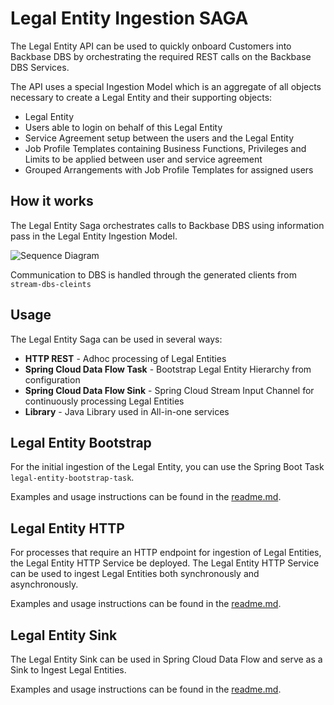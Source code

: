 # Legal Entity Ingestion SAGA

The Legal Entity API can be used to quickly onboard Customers into Backbase DBS by orchestrating the required REST calls
on the Backbase DBS Services.

The API uses a special Ingestion Model which is an aggregate of all objects necessary to create a Legal Entity and their
supporting objects:

- Legal Entity
- Users able to login on behalf of this Legal Entity
- Service Agreement setup between the users and the Legal Entity
- Job Profile Templates containing Business Functions, Privileges and Limits to be applied between user and service
  agreement
- Grouped Arrangements with Job Profile Templates for assigned users

## How it works

The Legal Entity Saga orchestrates calls to Backbase DBS using information pass in the Legal Entity Ingestion Model.

![Sequence Diagram](docs/legal_enttiy_saga_sequence.png)

Communication to DBS is handled through the generated clients from `stream-dbs-cleints`

## Usage

The Legal Entity Saga can be used in several ways:

- **HTTP REST** - Adhoc processing of Legal Entities
- **Spring Cloud Data Flow Task** - Bootstrap Legal Entity Hierarchy from configuration
- **Spring Cloud Data Flow Sink** - Spring Cloud Stream Input Channel for continuously processing Legal Entities
- **Library** - Java Library used in All-in-one services

## Legal Entity Bootstrap

For the initial ingestion of the Legal Entity, you can use the Spring Boot Task `legal-entity-bootstrap-task`.

Examples and usage instructions can be found in the [readme.md](legal-entity-bootstrap-task/readme.md).

## Legal Entity HTTP

For processes that require an HTTP endpoint for ingestion of Legal Entities, the Legal Entity HTTP Service be deployed.
The Legal Entity HTTP Service can be used to ingest Legal Entities both synchronously and asynchronously.

Examples and usage instructions can be found in the [readme.md](legal-entity-http/readme.md).

## Legal Entity Sink

The Legal Entity Sink can be used in Spring Cloud Data Flow and serve as a Sink to Ingest Legal Entities.

Examples and usage instructions can be found in the [readme.md](legal-entity-sink/readme.md).
